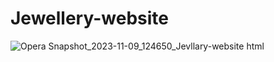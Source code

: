 # Jewellery-website

![Opera Snapshot_2023-11-09_124650_Jevllary-website html](https://github.com/Maz801054/Jewellery-website/assets/134128123/5d710485-34df-4e56-912a-e9fff9d1a0ef)
